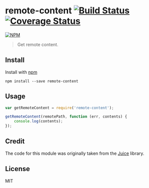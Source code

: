 # remote-content [![Build Status](https://github.com/jonkemp/remote-content.svg?branch=master)](https://github.com/jonkemp/remote-content) [![Coverage Status](https://coveralls.io/repos/jonkemp/remote-content/badge.svg?branch=master&service=github)](https://coveralls.io/github/jonkemp/remote-content?branch=master)

[![NPM](https://nodei.co/npm/remote-content.png?downloads=true)](https://nodei.co/npm/remote-content/)

> Get remote content.

## Install

Install with [npm](https://npmjs.org/package/remote-content)

```
npm install --save remote-content
```

## Usage

```js
var getRemoteContent = require('remote-content');

getRemoteContent(remotePath, function (err, contents) {
    console.log(contents);
});
```

## Credit

The code for this module was originally taken from the [Juice](https://github.com/Automattic/juice) library.

## License

MIT
